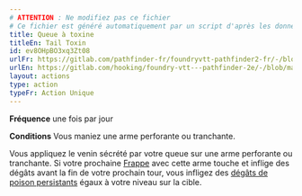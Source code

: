 ```yaml
---
# ATTENTION : Ne modifiez pas ce fichier
# Ce fichier est généré automatiquement par un script d'après les données du module Foundry VTT officiel et de sa traduction
title: Queue à toxine
titleEn: Tail Toxin
id: ev8OHpBO3xq3Zt08
urlFr: https://gitlab.com/pathfinder-fr/foundryvtt-pathfinder2-fr/-/blob/master/data/actions/ev8OHpBO3xq3Zt08.htm
urlEn: https://gitlab.com/hooking/foundry-vtt---pathfinder-2e/-/blob/master/packs/data/actions.db/tail-toxin.json
layout: actions
type: action
typeFr: Action Unique
---
```

**Fréquence** une fois par jour

**Conditions** Vous maniez une arme perforante ou tranchante.

Vous appliquez le venin sécrété par votre queue sur une arme perforante ou tranchante. Si votre prochaine [Frappe](frapper.html) avec cette arme touche et inflige des dégâts avant la fin de votre prochain tour, vous infligez des [dégâts de poison persistants](../conditions/dégâts-persistants.html) égaux à votre niveau sur la cible.
